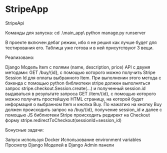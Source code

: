 # StripeApp
StripeApi

Команды для запуска: cd .\main_app\   python manage.py runserver

В проекте включен дебаг режим, ибо я не решил как лучше будет для тестирования его.
Таблица уже готова и в ней присутствуют 3 вещи. 

Реализовано: 

Django Модель Item с полями (name, description, price) 
API с двумя методами:
GET /buy/{id}, c помощью которого можно получить Stripe Session Id для оплаты выбранного Item. При выполнении этого метода c бэкенда с помощью python библиотеки stripe должен выполняться запрос stripe.checkout.Session.create(...) и полученный session.id выдаваться в результате запроса
GET /item/{id}, c помощью которого можно получить простейшую HTML страницу, на которой будет информация о выбранном Item и кнопка Buy. По нажатию на кнопку Buy должен происходить запрос на /buy/{id}, получение session_id и далее  с помощью JS библиотеки Stripe происходить редирект на Checkout форму stripe.redirectToCheckout(sessionId=session_id)

Бонусные задачи: 

Запуск используя Docker
Использование environment variables
Просмотр Django Моделей в Django Admin панели
